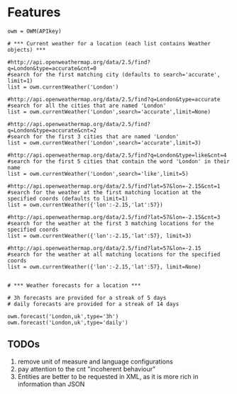 Features
========

    owm = OWM(APIkey)

    # *** Current weather for a location (each list contains Weather objects) ***

    #http://api.openweathermap.org/data/2.5/find?q=London&type=accurate&cnt=0
    #search for the first matching city (defaults to search='accurate', limit=1)
    list = owm.currentWeather('London')

    #http://api.openweathermap.org/data/2.5/find?q=London&type=accurate
    #search for all the cities that are named 'London'
    list = owm.currentWeather('London',search='accurate',limit=None)

    #http://api.openweathermap.org/data/2.5/find?q=London&type=accurate&cnt=2
    #search for the first 3 cities that are named 'London'
    list = owm.currentWeather('London',search='accurate',limit=3)

    #http://api.openweathermap.org/data/2.5/find?q=London&type=like&cnt=4
    #search for the first 5 cities that contain the word 'London' in their name
    list = owm.currentWeather('London',search='like',limit=5)

    #http://api.openweathermap.org/data/2.5/find?lat=57&lon=-2.15&cnt=1
    #search for the weather at the first matching location at the specified coords (defaults to limit=1)
    list = owm.currentWeather({'lon':-2.15,'lat':57})

    #http://api.openweathermap.org/data/2.5/find?lat=57&lon=-2.15&cnt=3
    #search for the weather at the first 3 matching locations for the specified coords
    list = owm.currentWeather({'lon':-2.15,'lat':57}, limit=3)
    
    #http://api.openweathermap.org/data/2.5/find?lat=57&lon=-2.15
    #search for the weather at all matching locations for the specified coords
    list = owm.currentWeather({'lon':-2.15,'lat':57}, limit=None)


    # *** Weather forecasts for a location ***
    
    # 3h forecasts are provided for a streak of 5 days
    # daily forecasts are provided for a streak of 14 days
    
    owm.forecast('London,uk',type='3h')
    owm.forecast('London,uk',type='daily')
    
    
TODOs
-----
1. remove unit of measure and language configurations
2. pay attention to the cnt "incoherent behaviour"
3. Entities are better to be requested in XML, as it is more rich in information than JSON